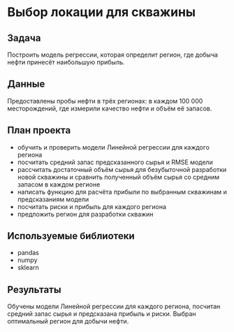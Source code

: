 # Выбор локации для скважины

## Задача
Построить модель регрессии, которая определит регион, где добыча нефти принесёт наибольшую прибыль.

## Данные
Предоставлены пробы нефти в трёх регионах: в каждом 100 000 месторождений, где измерили качество нефти и объём её запасов.

## План проекта
- обучить и проверить модели Линейной регрессии для каждого региона
- посчитать средний запас предсказанного сырья и RMSE модели
- рассчитать достаточный объём сырья для безубыточной разработки новой скважины и сравнить полученный объём сырья со средним запасом в каждом регионе
- написать функцию для расчёта прибыли по выбранным скважинам и предсказаниям модели
- посчитать риски и прибыль для каждого региона
- предложить регион для разработки скважин

## Используемые библиотеки
- pandas
- numpy
- sklearn

## Результаты
Обучены модели Линейной регрессии для каждого региона, посчитан средний запас сырья и предсказана прибыль и риски. Выбран оптимальный регион для добычи нефти.

